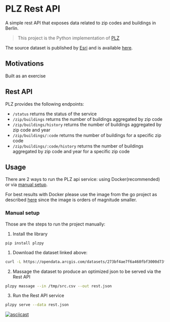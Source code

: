 # PLZ Rest API

A simple rest API that exposes data related to zip codes and buildings in Berlin.

> This project is the Python implementation of [PLZ](https://github.com/noandrea/plz)

The source dataset is published by [Esri](https://www.esri.de/de-de/home) 
and is available [here](https://opendata-esri-de.opendata.arcgis.com/datasets/273bf4ae7f6a460fbf3000d73f7b2f76_0).

## Motivations

Built as an exercise

## Rest API

PLZ provides the following endpoints:

- `/status` returns the status of the service
- `/zip/buildings` returns the number of buildings aggregated by zip code
- `/zip/buildings/history` returns the number of buildings aggregated by zip code and year
- `/zip/buildings/:code` returns the number of buildings for a specific zip code
- `/zip/buildings/:code/history` returns the number of buildings aggregated by zip code and year for a specific zip code

## Usage

There are 2 ways to run the PLZ api service: using Docker(recommended) or via [manual setup](#manual-setup).

For best results with Docker please use the image from the go project as described [here](https://github.com/noandrea/plz#docker) since the image is orders of magnitude smaller.


### Manual setup

Those are the steps to run the project manually:

1. Install the library

```
pip install plzpy
```


1. Download the dataset linked above:

```sh
curl -L https://opendata.arcgis.com/datasets/273bf4ae7f6a460fbf3000d73f7b2f76_0.csv?outSR=%7B%22latestWkid%22%3A3857%2C%22wkid%22%3A102100%7D -o /tmp/src.csv
```

2. Massage the dataset to produce an optimized json to be served via the Rest API

```sh
plzpy massage --in /tmp/src.csv --out rest.json
```

3. Run the Rest API service

```sh
plzpy serve --data rest.json
```

[![asciicast](https://asciinema.org/a/350289.svg)](https://asciinema.org/a/350289?t=57&autoplay=1)